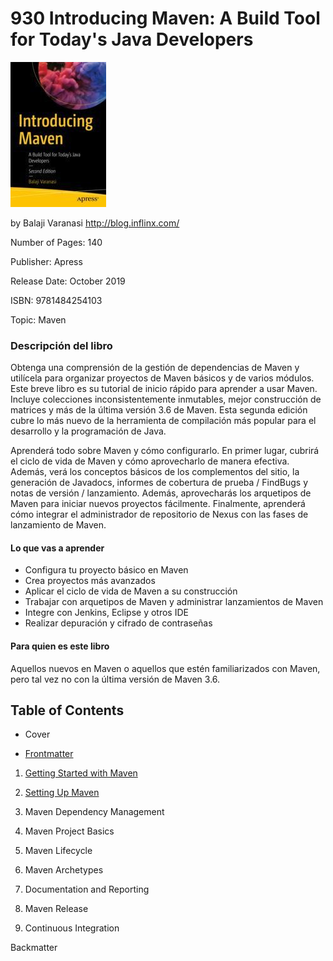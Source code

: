 # 930 Introducing Maven: A Build Tool for Today's Java Developers

![portada](930_Introducing_Maven/images/portada.jpeg)

by Balaji Varanasi http://blog.inflinx.com/

Number of Pages: 140

Publisher: Apress

Release Date: October 2019

ISBN: 9781484254103

Topic: Maven

### Descripción del libro

Obtenga una comprensión de la gestión de dependencias de Maven y utilícela para organizar proyectos de Maven básicos y de varios módulos. Este breve libro es su tutorial de inicio rápido para aprender a usar Maven. Incluye colecciones inconsistentemente inmutables, mejor construcción de matrices y más de la última versión 3.6 de Maven. Esta segunda edición cubre lo más nuevo de la herramienta de compilación más popular para el desarrollo y la programación de Java.

Aprenderá todo sobre Maven y cómo configurarlo. En primer lugar, cubrirá el ciclo de vida de Maven y cómo aprovecharlo de manera efectiva. Además, verá los conceptos básicos de los complementos del sitio, la generación de Javadocs, informes de cobertura de prueba / FindBugs y notas de versión / lanzamiento. Además, aprovecharás los arquetipos de Maven para iniciar nuevos proyectos fácilmente. Finalmente, aprenderá cómo integrar el administrador de repositorio de Nexus con las fases de lanzamiento de Maven.

#### Lo que vas a aprender

* Configura tu proyecto básico en Maven
* Crea proyectos más avanzados
* Aplicar el ciclo de vida de Maven a su construcción
* Trabajar con arquetipos de Maven y administrar lanzamientos de Maven
* Integre con Jenkins, Eclipse y otros IDE
* Realizar depuración y cifrado de contraseñas
 

#### Para quien es este libro

Aquellos nuevos en Maven o aquellos que estén familiarizados con Maven, pero tal vez no con la última versión de Maven 3.6.

## Table of Contents

* Cover

* [Frontmatter](930_Introducing_Maven/00_Frontmatter.md)

1. [Getting Started with Maven](930_Introducing_Maven/01-Getting-Started-with-Maven.md)

2. [Setting Up Maven](930_Introducing_Maven/02-Setting-Up-Maven.md)

3. Maven Dependency Management

4. Maven Project Basics

5. Maven Lifecycle

6. Maven Archetypes

7. Documentation and Reporting

8. Maven Release

9. Continuous Integration

Backmatter
